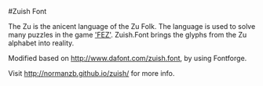 #Zuish Font

The Zu is the anicent language of the Zu Folk. The language is used to solve many puzzles in the game ['FEZ'](http://polytroncorporation.com/61-2). 
Zuish.Font brings the glyphs from the Zu alphabet into reality.

Modified based on <http://www.dafont.com/zuish.font>, by using Fontforge.


Visit <http://normanzb.github.io/zuish/> for more info.
